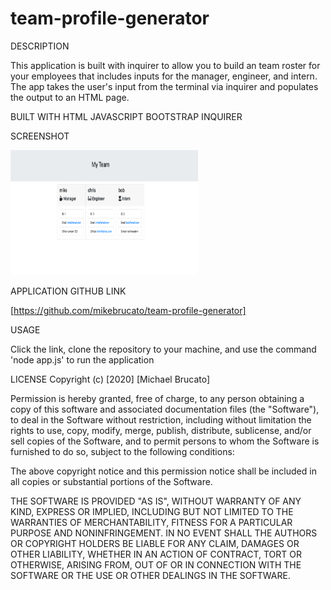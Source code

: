# team-profile-generator

DESCRIPTION

This application is built with inquirer to allow you to build an team roster for your employees that includes inputs for the manager, engineer, and intern.  The app takes the user's input from the terminal via inquirer and populates the output to an HTML page.

BUILT WITH
HTML
JAVASCRIPT
BOOTSTRAP
INQUIRER

SCREENSHOT

<img src="assets/screenshot.png" width="300px" height="200px" alt="screen shot">


APPLICATION GITHUB LINK

[https://github.com/mikebrucato/team-profile-generator]

USAGE

Click the link, clone the repository to your machine, and use the command 'node app.js' to run the application


LICENSE
Copyright (c) [2020] [Michael Brucato]

Permission is hereby granted, free of charge, to any person obtaining a copy of this software and associated documentation files (the "Software"), to deal in the Software without restriction, including without limitation the rights to use, copy, modify, merge, publish, distribute, sublicense, and/or sell copies of the Software, and to permit persons to whom the Software is furnished to do so, subject to the following conditions:

The above copyright notice and this permission notice shall be included in all copies or substantial portions of the Software.

THE SOFTWARE IS PROVIDED "AS IS", WITHOUT WARRANTY OF ANY KIND, EXPRESS OR IMPLIED, INCLUDING BUT NOT LIMITED TO THE WARRANTIES OF MERCHANTABILITY, FITNESS FOR A PARTICULAR PURPOSE AND NONINFRINGEMENT. IN NO EVENT SHALL THE AUTHORS OR COPYRIGHT HOLDERS BE LIABLE FOR ANY CLAIM, DAMAGES OR OTHER LIABILITY, WHETHER IN AN ACTION OF CONTRACT, TORT OR OTHERWISE, ARISING FROM, OUT OF OR IN CONNECTION WITH THE SOFTWARE OR THE USE OR OTHER DEALINGS IN THE SOFTWARE.